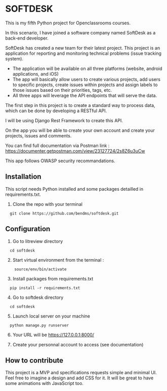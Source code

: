 # SOFTDESK

This is my fifth Python project for Openclassrooms courses.

In this scenario, I have joined a software company named SoftDesk as a back-end developer.

SoftDesk has created a new team for their latest project. This project is an application for reporting and monitoring technical problems (issue tracking system).

- The application will be available on all three platforms (website, android applications, and iOS)
- The app will basically allow users to create various projects, add users to specific projects, create issues within projects and assign labels to those issues based on their priorities, tags, etc.
- All three apps will leverage the API endpoints that will serve the data.

The first step in this project is to create a standard way to process data, which can be done by developing a RESTful API.

I will be using Django Rest Framework to create this API.

On the app you will be able to create your own account and create your projects, issues and comments.

You can find full documentation via Postman link : https://documenter.getpostman.com/view/23127724/2s8Z6u3uCw

This app follows OWASP security recommandations.

## Installation

This script needs Python installed and some packages detailled in requirements.txt.

1. Clone the repo with your terminal

```
  git clone https://github.com/bendms/softdesk.git
```

## Configuration 

1. Go to litreview directory

```
  cd softdesk
```

2. Start virtual environment from the terminal : 
```
    source/env/bin/activate
```

3. Install packages from requirements.txt

```
  pip install -r requirements.txt
```

4. Go to softdesk directory 

```
  cd softdesk
```

5. Launch local server on your machine

```
  python manage.py runserver
```

6. Your URL will be https://127.0.0.1:8000/ 

7. Create your personnal account to access (see documentation)

## How to contribute 

This project is a MVP and specifications requests simple and minimal UI. Feel free to imagine a design and add CSS for it. It will be great to have some animations with JavaScript too. 